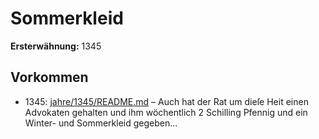 # Sommerkleid

**Ersterwähnung:** 1345

## Vorkommen
- 1345: [jahre/1345/README.md](../jahre/1345/README.md) – Auch hat der Rat um dieſe
Heit einen Advokaten gehalten und ihm wöchentlich
2 Schilling Pfennig und ein Winter- und Sommerkleid
gegeben...
